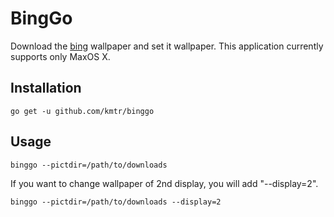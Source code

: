BingGo
=======

Download the [bing](http://www.bing.com/) wallpaper and set it wallpaper.
This application currently supports only MaxOS X.

Installation
-------------

`go get -u github.com/kmtr/binggo`

Usage
------

`binggo --pictdir=/path/to/downloads`

If you want to change wallpaper of 2nd display, you will add "--display=2".

`binggo --pictdir=/path/to/downloads --display=2`
